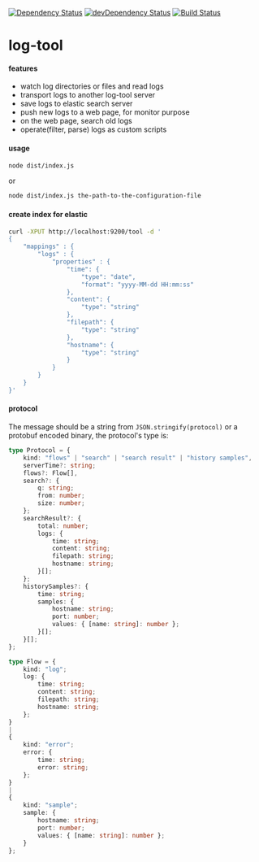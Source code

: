 [![Dependency Status](https://david-dm.org/plantain-00/log-tool.svg)](https://david-dm.org/plantain-00/log-tool)
[![devDependency Status](https://david-dm.org/plantain-00/log-tool/dev-status.svg)](https://david-dm.org/plantain-00/log-tool#info=devDependencies)
[![Build Status](https://travis-ci.org/plantain-00/log-tool.svg?branch=master)](https://travis-ci.org/plantain-00/log-tool)

# log-tool

#### features

+ watch log directories or files and read logs
+ transport logs to another log-tool server
+ save logs to elastic search server
+ push new logs to a web page, for monitor purpose
+ on the web page, search old logs
+ operate(filter, parse) logs as custom scripts

#### usage

```bash
node dist/index.js
```

or

```bash
node dist/index.js the-path-to-the-configuration-file
```

#### create index for elastic

```bash
curl -XPUT http://localhost:9200/tool -d '
{
    "mappings" : {
        "logs" : {
            "properties" : {
                "time": {
                    "type": "date", 
                    "format": "yyyy-MM-dd HH:mm:ss"
                },
                "content": {
                    "type": "string"
                },
                "filepath": {
                    "type": "string"
                },
                "hostname": {
                    "type": "string"
                }
            }
        }
    }
}'
```

#### protocol

The message should be a string from `JSON.stringify(protocol)` or a protobuf encoded binary, the protocol's type is:

```ts
type Protocol = {
    kind: "flows" | "search" | "search result" | "history samples",
    serverTime?: string;
    flows?: Flow[],
    search?: {
        q: string;
        from: number;
        size: number;
    };
    searchResult?: {
        total: number;
        logs: {
            time: string;
            content: string;
            filepath: string;
            hostname: string;
        }[];
    };
    historySamples?: {
        time: string;
        samples: {
            hostname: string;
            port: number;
            values: { [name: string]: number };
        }[];
    }[];
};

type Flow = {
    kind: "log";
    log: {
        time: string;
        content: string;
        filepath: string;
        hostname: string;
    };
}
|
{
    kind: "error";
    error: {
        time: string;
        error: string;
    };
}
|
{
    kind: "sample";
    sample: {
        hostname: string;
        port: number;
        values: { [name: string]: number };
    }
};
```
